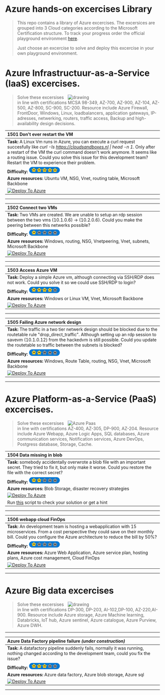 # Azure hands-on excercises Library
> This repo contains a library of Azure excercises. The excersices are grouped into 3 Cloud categories according to the Microsoft Certification structure. To track your progress order the official playground environment [here](https://cloudsandboxes.nl).
> 
>Just choose an excercise to solve and deploy this excercise in your own playground environment. 
>

# Azure Infrastructuur-as-a-Service (IaaS) excercises. 

> <img align="right" src="https://techcommunity.microsoft.com/t5/image/serverpage/image-id/64174i7A470844233F603A?v=1.0" alt="drawing" width="300"/> Solve these excersises in line with certifications MCSA 98-349, AZ-700, AZ-900, AZ-104, AZ-500, AZ-800, SC-900, SC-200. Resource include Azure Firewall, FrontDoor, Windows, Linux, loadbalancers, application gateways, IP-adresses, netwerking, routers, traffic access, Backup and high-availability design decisions.  
>


|1501 Don't ever restart the VM |
|:---|
|<strong>Task:</strong> A Linux Vm runs in Azure, you can execute a curl request succesfully like *curl -Is https://cloudsandboxes.nl \| head -n 1*. Only after a restart of the VM the curl command doesn't work anymore. It seems like a routing issue. Could you solve this issue for this development team? Restart the VM to experience their problem.  |
|<strong>Difficulty:</strong> <img src="/dashboard-files/5-star-rating.png" alt="difficulty" width="100"/>|
|<strong>Azure resources:</strong> Ubuntu VM, NSG, Vnet, routing table, Microsoft Backbone|
|[![Deploy To Azure](https://aka.ms/deploytoazurebutton)](https://portal.azure.com/#create/Microsoft.Template/uri/https%3A%2F%2Fraw.githubusercontent.com%2Fcloudsandboxes%2FAzure-labs%2Fmaster%2Fazure-excercises%2FUnable-to-reboot-vm.json)|

>
----
>

| 1502 Connect two VMs |
|:---|
|<strong>Task:</strong> Two VMs are created. We are unable to setup an rdp session between the two vms (10.1.0.6) -> (10.2.0.6). Could you make the peering between this netwerks possible? |
|<strong>Difficulty:</strong> <img src="/dashboard-files/1-star-rating.png" alt="difficulty" width="100"/>|
|<strong>Azure resources:</strong> Windows, routing, NSG, Vnetpeering, Vnet, subnets, Microsoft Backbone|
|[![Deploy To Azure](https://aka.ms/deploytoazurebutton)](https://portal.azure.com/#create/Microsoft.Template/uri/https%3A%2F%2Fraw.githubusercontent.com%2Fcloudsandboxes%2FAzure-labs%2Fmaster%2FAzure-Excercises%2Fconnect-two-vms.json)|
>
----
>
|1503 Access Azure VM |
|:---|
|<strong>Task:</strong> Deploy a simple Azure vm, although connecting via SSH/RDP does not work. Could you solve it so we could use SSH/RDP to login? |
|<strong>Difficulty:</strong> <img src="/dashboard-files/4-star-rating.png" alt="difficulty" width="100"/>|
|<strong>Azure resources:</strong> Windows or Linux VM, Vnet, Microsoft Backbone|
|[![Deploy To Azure](https://aka.ms/deploytoazurebutton)](https://portal.azure.com/#create/Microsoft.Template/uri/https%3A%2F%2Fraw.githubusercontent.com%2Fcloudsandboxes%2FAzure-labs%2Fmaster%2FAzure-Excercises%2Flogin-to-AzureVM.json)|
>

----
>
|1505 Failing Azure network design |
|:---|
|<strong>Task:</strong> The traffic in a two tier netwerk design should be blocked due to the routetable rule "drop_direct_traffic". Although setting up an rdp session to savevm (10.1.0.12) from the hackedvm is still possible. Could you update the routetable so traffic between the subnets is blocked?  |
|<strong>Difficulty:</strong> <img src="/dashboard-files/2-star-rating.png" alt="difficulty" width="100"/>|
|<strong>Azure resources:</strong> Windows, Route Table, routing, NSG, Vnet, Microsoft Backbone|
|[![Deploy To Azure](https://aka.ms/deploytoazurebutton)](https://portal.azure.com/#create/Microsoft.Template/uri/https%3A%2F%2Fraw.githubusercontent.com%2Fcloudsandboxes%2FAzure-labs%2Fmaster%2FAzure-Excercises%2Fupdate-routetable.json)|
>
----
>


# Azure Platform-as-a-Service (PaaS) excercises. 

> <img align="right" src="https://th.bing.com/th/id/R.16914af340bfb1dd931f203e5f60c1a2?rik=Sx%2fBNlBD0QUS6w&riu=http%3a%2f%2finvolvenevolve.com%2fmedia%2farticulate%2fopen-live-writer-40a9655ef721_9eec-azure-website-application-highly-available-deployment-diagram_2.png&ehk=okOVpIa2%2bwVLO%2fzOGLz9KqgeIPimTJcxTfhsBAdBuCM%3d&risl=&pid=ImgRaw&r=0" alt="Azure Paas" width="300"/> Solve these excersises in line with certifications AZ-400, AZ-305, DP-900, AZ-204. Resource include Azure Webapp, Azure Logic Apps, SQL databases, Azure communication services, Notification services, Azure DevOps, Postgress database, Storage, Cache. 
>


| 1504 Data missing in blob |
|:---|
|<strong>Task:</strong> somebody accidentally overwrote a blob file with an important secret. They tried to fix it, but only make it worse. Could you restore the file with the correct secret?|
|<strong>Difficulty:</strong> <img src="/dashboard-files/2-star-rating.png" alt="difficulty" width="100"/>|
|<strong>Azure resources:</strong> Blob Storage, disaster recovery strategies|
|[![Deploy To Azure](https://aka.ms/deploytoazurebutton)](https://portal.azure.com/#create/Microsoft.Template/uri/https%3A%2F%2Fraw.githubusercontent.com%2Fcloudsandboxes%2FAzure-labs%2Fmaster%2FAzure-Excercises%2Frestore-blob-file.json) | 
| Run [this](https://portal.azure.com/#create/Microsoft.Template/uri/https%3A%2F%2Fraw.githubusercontent.com%2Fcloudsandboxes%2FAzure-labs%2Fmaster%2Fsolutions-azure%2Frestore-blob-file.json) script to check your solution or get a hint|

>
----
| 1506 webapp cloud FinOps |
|:---|
|<strong>Task:</strong> An development team is hosting a webapplication with 15 microservices. From a cost perspective they could save on their monthly bill. Could you configure the Azure architecture to reduce the bill by 50%?|
|<strong>Difficulty:</strong> <img src="/dashboard-files/1-star-rating.png" alt="difficulty" width="100"/>|
|<strong>Azure resources:</strong> Azure Web Application, Azure service plan, hosting plans, Azure cost management, Cloud FinOps|
|[![Deploy To Azure](https://aka.ms/deploytoazurebutton)](https://portal.azure.com/#create/Microsoft.Template/uri/https%3A%2F%2Fraw.githubusercontent.com%2Fcloudsandboxes%2FAzure-labs%2Fmaster%2FAzure-Excercises%2Fwebapp-finops.json) |

---

# Azure Big data excercises

> <img align="right" src="https://siteprod-s3-cdn.kyligence.io/2020/01/KC-Azure-Arch-Website.png" alt="drawing" width="300"/> Solve these excersises in line with certifications DP-300, DP-203, AI-102,DP-100, AZ-220,AI-900. Resource include Azure storage, Azure Machine learning, Databricks, IoT hub, Azure sentinel, Azure catalogue, Azure Purview, Azure DWH.
>   
 ----
>


| **Azure Data Factory pipeline failure** *(under construction)* |
|:---|
|<strong>Task:</strong> A datafactory pipeline suddenly fails, normally it was running, nothing changed according to the development team, could you fix the issue? |
|<strong>Difficulty:</strong> <img src="/dashboard-files/3-star-rating.png" alt="difficulty" width="100"/>|
|<strong>Azure resources:</strong> Azure data factory, Azure blob storage, Azure sql|
|[![Deploy To Azure](https://aka.ms/deploytoazurebutton)](https%3A%2F%2Fraw.githubusercontent.com%2Fcloudsandboxes%2FAzure-labs%2Fmaster%2FEnableBrowsingSimple.yml)|
>
----



